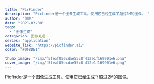 ```yaml
---
title: "PicFinder"
description: "Picfinder是一个图像生成工具。使用它已经生成了超过2M的图像。 "
author: "瑞东"
date: "2023-03-30"
tags:
  - "图像生成"
categories: 图像处理
series: "application"
website_link: "https://picfinder.ai/"
color: "#008DE1"

thumb_image: "/img/f5feaf05ecdae55c8f412e1f169901e6.png"
cover_image: "/img/f5feaf05ecdae55c8f412e1f169901e6.png"
---
```


Picfinder是一个图像生成工具。使用它已经生成了超过2M的图像。 